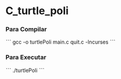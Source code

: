 # C_turtle_poli


### Para Compilar
ˋˋˋ
gcc -o turtlePoli main.c quit.c -lncurses
 ˋˋˋ


### Para Executar
ˋˋˋ
./turtlePoli
 ˋˋˋ
